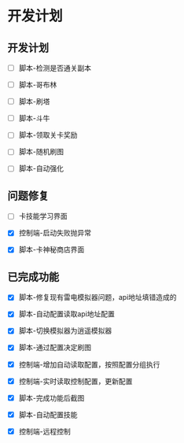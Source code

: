 # 开发计划

## 开发计划

- [ ] 脚本-检测是否通关副本

- [ ] 脚本-哥布林

- [ ] 脚本-刷塔

- [ ] 脚本-斗牛

- [ ] 脚本-领取关卡奖励

- [ ] 脚本-随机刷图

- [ ] 脚本-自动强化

  

## 问题修复



- [ ] 卡技能学习界面

- [x] 控制端-启动失败抛异常

- [x] 脚本-卡神秘商店界面

  



## 已完成功能

- [x] 脚本-修复现有雷电模拟器问题，api地址填错造成的
- [x] 脚本-自动配置读取api地址配置
- [x] 脚本-切换模拟器为逍遥模拟器
- [x] 脚本-通过配置决定刷图
- [x] 控制端-增加自动读取配置，按照配置分组执行
- [x] 控制端-实时读取控制配置，更新配置
- [x] 脚本-完成功能后截图
- [x] 脚本-自动配置技能
- [x] 控制端-远程控制

